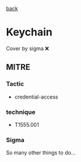 [back](../index.md)
# Keychain
Cover by sigma :x: 

## MITRE
### Tactic
  - credential-access

### technique
  - T1555.001

### Sigma

 So many other things to do...